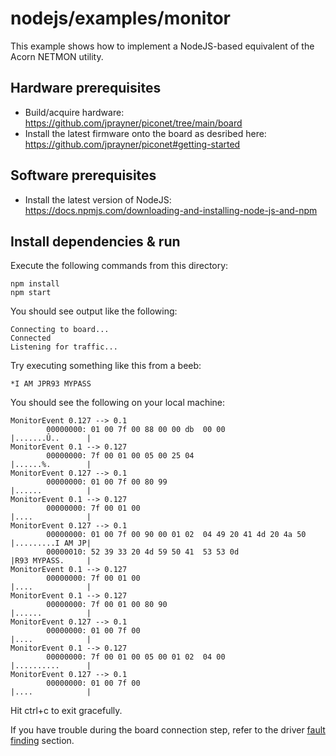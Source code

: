# nodejs/examples/monitor

This example shows how to implement a NodeJS-based equivalent of the Acorn NETMON utility.

## Hardware prerequisites

- Build/acquire hardware: https://github.com/jprayner/piconet/tree/main/board
- Install the latest firmware onto the board as desribed here: https://github.com/jprayner/piconet#getting-started

## Software prerequisites

- Install the latest version of NodeJS: https://docs.npmjs.com/downloading-and-installing-node-js-and-npm

## Install dependencies & run

Execute the following commands from this directory:

```
npm install
npm start
```

You should see output like the following:

```
Connecting to board...
Connected
Listening for traffic...
```

Try executing something like this from a beeb:

```
*I AM JPR93 MYPASS
```

You should see the following on your local machine:

```
MonitorEvent 0.127 --> 0.1
        00000000: 01 00 7f 00 88 00 00 db  00 00                   |.......Û..      |
MonitorEvent 0.1 --> 0.127
        00000000: 7f 00 01 00 05 00 25 04                          |......%.        |
MonitorEvent 0.127 --> 0.1
        00000000: 01 00 7f 00 80 99                                |......          |
MonitorEvent 0.1 --> 0.127
        00000000: 7f 00 01 00                                      |....            |
MonitorEvent 0.127 --> 0.1
        00000000: 01 00 7f 00 90 00 01 02  04 49 20 41 4d 20 4a 50 |.........I AM JP|
        00000010: 52 39 33 20 4d 59 50 41  53 53 0d                |R93 MYPASS.     |
MonitorEvent 0.1 --> 0.127
        00000000: 7f 00 01 00                                      |....            |
MonitorEvent 0.1 --> 0.127
        00000000: 7f 00 01 00 80 90                                |......          |
MonitorEvent 0.127 --> 0.1
        00000000: 01 00 7f 00                                      |....            |
MonitorEvent 0.1 --> 0.127
        00000000: 7f 00 01 00 05 00 01 02  04 00                   |..........      |
MonitorEvent 0.127 --> 0.1
        00000000: 01 00 7f 00                                      |....            |
```

Hit ctrl+c to exit gracefully.

If you have trouble during the board connection step, refer to the driver
[fault finding](https://github.com/jprayner/piconet/tree/main/driver/nodejs#fault-finding) section.

